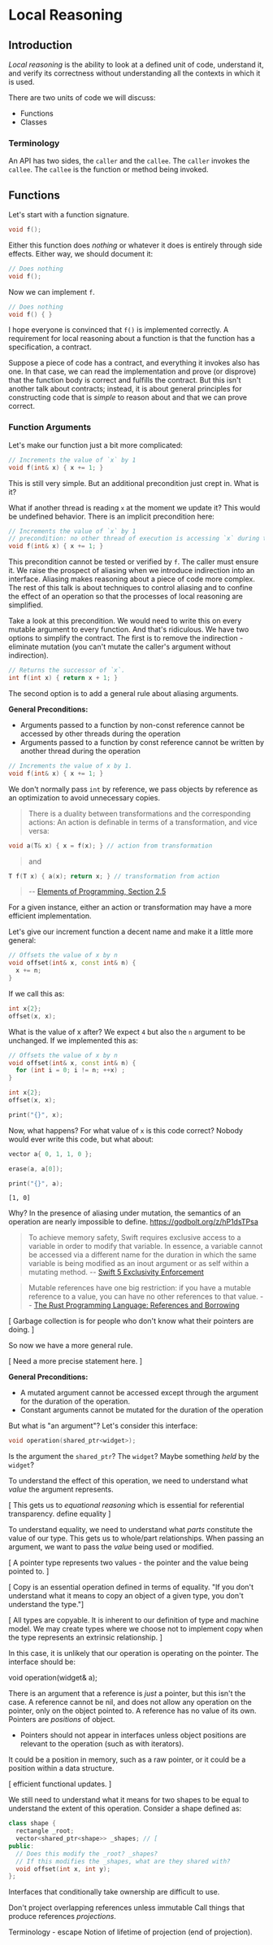 # Local Reasoning

## Introduction

_Local reasoning_ is the ability to look at a defined unit of code, understand it, and verify its correctness without understanding all the contexts in which it is used.

There are two units of code we will discuss:

- Functions
- Classes

### Terminology

An API has two sides, the `caller` and the `callee`. The `caller` invokes the `callee`. The `callee` is the function or method being invoked.

## Functions

Let's start with a function signature.

```cpp
void f();
```

Either this function does _nothing_ or whatever it does is entirely through side effects. Either way, we should document it:

```cpp
// Does nothing
void f();
```

Now we can implement `f`.

```cpp
// Does nothing
void f() { }
```

I hope everyone is convinced that `f()` is implemented correctly. A requirement for local reasoning about a function is that the function has a specification, a contract.

Suppose a piece of code has a contract, and everything it invokes also has one. In that case, we can read the implementation and prove (or disprove) that the function body is correct and fulfills the contract. But this isn't another talk about contracts; instead, it is about general principles for constructing code that is _simple_ to reason about and that we can prove correct.

### Function Arguments

Let's make our function just a bit more complicated:

```cpp
// Increments the value of `x` by 1
void f(int& x) { x += 1; }
```

This is still very simple. But an additional precondition just crept in. What is it?

What if another thread is reading `x` at the moment we update it? This would be undefined behavior. There is an implicit precondition here:

```cpp
// Increments the value of `x` by 1
// precondition: no other thread of execution is accessing `x` during this operation
void f(int& x) { x += 1; }
```

This precondition cannot be tested or verified by `f`. The caller must ensure it. We raise the prospect of aliasing when we introduce indirection into an interface. Aliasing makes reasoning about a piece of code more complex. The rest of this talk is about techniques to control aliasing and to confine the effect of an operation so that the processes of local reasoning are simplified.

Take a look at this precondition. We would need to write this on every mutable argument to every function. And that's ridiculous. We have two options to simplify the contract. The first is to remove the indirection - eliminate mutation (you can't mutate the caller's argument without indirection).

```cpp
// Returns the successor of `x`.
int f(int x) { return x + 1; }
```

The second option is to add a general rule about aliasing arguments.

**General Preconditions:**

- Arguments passed to a function by non-const reference cannot be accessed by other threads during the operation
- Arguments passed to a function by const reference cannot be written by another thread during the operation

```cpp
// Increments the value of x by 1.
void f(int& x) { x += 1; }
```

We don't normally pass `int` by reference, we pass objects by reference as an optimization to avoid unnecessary copies.

> There is a duality between transformations and the corresponding actions: An action is definable in terms of a transformation, and vice versa:

```cpp
void a(T& x) { x = f(x); } // action from transformation
```

> and

```cpp
T f(T x) { a(x); return x; } // transformation from action
```

> -- [Elements of Programming, Section 2.5](http://elementsofprogramming.com/eop_coloredlinks.pdf)

For a given instance, either an action or transformation may have a more efficient implementation.

Let's give our increment function a decent name and make it a little more general:

```cpp
// Offsets the value of x by n
void offset(int& x, const int& n) {
  x += n;
}
```

If we call this as:

```cpp
int x{2};
offset(x, x);
```

What is the value of x after? We expect `4` but also the `n` argument to be unchanged. If we implemented this as:

```cpp
// Offsets the value of x by n
void offset(int& x, const int& n) {
  for (int i = 0; i != n; ++x) ;
}
```

```cpp
int x{2};
offset(x, x);

print("{}", x);
```

Now, what happens? For what value of `x` is this code correct? Nobody would ever write this code, but what about:

```cpp
vector a{ 0, 1, 1, 0 };

erase(a, a[0]);

print("{}", a);
```

```
[1, 0]
```

Why? In the presence of aliasing under mutation, the semantics of an operation are nearly impossible to define.
https://godbolt.org/z/hP1dsTPsa

> To achieve memory safety, Swift requires exclusive access to a variable in order to modify that variable. In essence, a variable cannot be accessed via a different name for the duration in which the same variable is being modified as an inout argument or as self within a mutating method.
> -- [Swift 5 Exclusivity Enforcement](https://www.swift.org/blog/swift-5-exclusivity/)

> Mutable references have one big restriction: if you have a mutable reference to a value, you can have no other references to that value.
> -- [The Rust Programming Language: References and Borrowing](https://doc.rust-lang.org/book/ch04-02-references-and-borrowing.html)

[ Garbage collection is for people who don't know what their pointers are doing. ]

So now we have a more general rule.

[ Need a more precise statement here. ]

**General Preconditions:**

- A mutated argument cannot be accessed except through the argument for the duration of the operation.
- Constant arguments cannot be mutated for the duration of the operation

But what is "an argument"? Let's consider this interface:

```cpp
void operation(shared_ptr<widget>);
```

Is the argument the `shared_ptr`? The `widget`? Maybe something _held_ by the `widget`?

To understand the effect of this operation, we need to understand what _value_ the argument represents.

[ This gets us to _equational reasoning_ which is essential for referential transparency. define equality ]

To understand equality, we need to understand what _parts_ constitute the value of our type. This gets us to whole/part relationships. When passing an argument, we want to pass the _value_ being used or modified.

[ A pointer type represents two values - the pointer and the value being pointed to. ]

[ Copy is an essential operation defined in terms of equality. "If you don't understand what it means to copy an object of a given type, you don't understand the type."]

[ All types are copyable. It is inherent to our definition of type and machine model. We may create types where we choose not to implement copy when the type represents an extrinsic relationship. ]

In this case, it is unlikely that our operation is operating on the pointer. The interface should be:

void operation(widget& a);

There is an argument that a reference is _just_ a pointer, but this isn't the case. A reference cannot be nil, and does not allow any operation on the pointer, only on the object pointed to. A reference has no value of its own. Pointers are _positions_ of object.

- Pointers should not appear in interfaces unless object positions are relevant to the operation (such as with iterators).

It could be a position in memory, such as a raw pointer, or it could be a position within a data structure.

[ efficient functional updates. ]

We still need to understand what it means for two shapes to be equal to understand the extent of this operation. Consider a shape defined as:

```cpp
class shape {
  rectangle _root;
  vector<shared_ptr<shape>> _shapes; // [
public:
  // Does this modify the _root? _shapes?
  // If this modifies the _shapes, what are they shared with?
  void offset(int x, int y);
};
```

Interfaces that conditionally take ownership are difficult to use.

Don't project overlapping references unless immutable
Call things that produce references _projections_.

Terminology - escape
Notion of lifetime of projection (end of projection).

```

```
